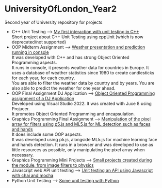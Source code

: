 # UniversityOfLondon_Year2
Second year of University repository for projects <br>

- C++ Unit Testing --> [My first interaction with unit testing in C++](https://github.com/AlexSt14/UniversityOfLondon_Year2/tree/main/C%2B%2B%20Unit%20testing) <br>
Short project about C++ Unit Testing using cppUnit (which is now deprecated/not supported) <br>
- OOP Midterm Assignment --> [Weather presentation and prediction running in console](https://github.com/AlexSt14/UniversityOfLondon_Year2/tree/main/OOPWeatherMidterm) <br>
It was developed with C++ and has strong Object Oriented Programming aspects. <br>
It runs in console, it presents weather data for countries in Europe. It uses a database of weather statistics since 1980 to create candlesticks for each year, for each country. <br>
You are able to filter the weather data by country and by years. You are also able to predict the weather for one year ahead. <br>
- OOP Final Assignment DJ Application --> [Object Oriented Programming assignment of a DJ Application](https://github.com/AlexSt14/UniversityOfLondon_Year2/tree/main/DJApp%20Project) <br>
Developed using Visual Studio 2022. It was created with Juce 8 using Projucer. <br>
It promotes Object Oriented Programming and encapsulation. <br>
- Graphics Programming Final Assignment --> [Manipulation of the pixel array for filters using p5.js and ML5.js for ML detection such as faces and hands](https://github.com/AlexSt14/UniversityOfLondon_Year2/tree/main/GP%20Filters%20and%20pixel%20array) <br>
It does include some OOP aspects. <br>
It was developed using p5.js, alongside ML5.js for machine learning face and hands detection. It runs in a browser and was developed to use as little resources as possible, only manipulating the pixel array when necessary. <br>
- Graphics Programming Mini Projects --> [Small projects created during the module, from image filters to physics](https://github.com/AlexSt14/UniversityOfLondon_Year2/tree/main/Grahpics%20Programming%20and%20Physics) <br>
- Javascript web API unit testing --> [Unit testing an API using Javascript with chai and mocha](https://github.com/AlexSt14/UniversityOfLondon_Year2/tree/main/JS%20Web%20API%20Unit%20testing/norestforthewiccad) <br>
- Python Unit Testing --> [Some unit testing with Python](https://github.com/AlexSt14/UniversityOfLondon_Year2/tree/main/Python%20Unit%20Testing)

